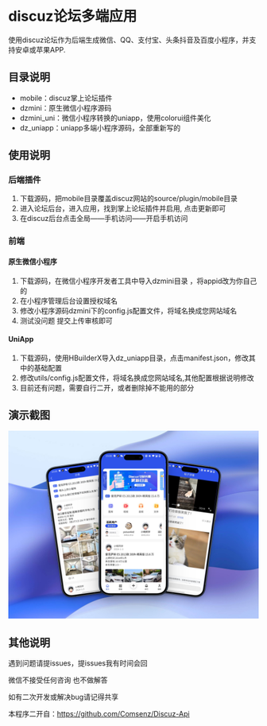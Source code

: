 #  discuz论坛多端应用

使用discuz论坛作为后端生成微信、QQ、支付宝、头条抖音及百度小程序，并支持安卓或苹果APP.

## 目录说明

-  mobile：discuz掌上论坛插件
-  dzmini：原生微信小程序源码
-  dzmini_uni：微信小程序转换的uniapp，使用colorui组件美化
-  dz_uniapp：uniapp多端小程序源码，全部重新写的
## 使用说明
### 后端插件
1. 下载源码，把mobile目录覆盖discuz网站的source/plugin/mobile目录
2. 进入论坛后台，进入应用，找到掌上论坛插件并启用, 点击更新即可
3. 在discuz后台点击全局——手机访问——开启手机访问 
### 前端
#### 原生微信小程序
 1. 下载源码，在微信小程序开发者工具中导入dzmini目录 ，将appid改为你自己的
 2. 在小程序管理后台设置授权域名
 3. 修改小程序源码dzmini下的config.js配置文件，将域名换成您网站域名
 4. 测试没问题 提交上传审核即可

#### UniApp
1.  下载源码，使用HBuilderX导入dz_uniapp目录，点击manifest.json，修改其中的基础配置
2.  修改utils/config.js配置文件，将域名换成您网站域名,其他配置根据说明修改
3.  目前还有问题，需要自行二开，或者删除掉不能用的部分

## 演示截图
![微信小程序](https://github.com/poisonboy/discuz/blob/master/images/18shots_so.jpg?raw=true)
 


 

## 其他说明

遇到问题请提issues，提issues我有时间会回 

微信不接受任何咨询 也不做解答

如有二次开发或解决bug请记得共享

本程序二开自：https://github.com/Comsenz/Discuz-Api
